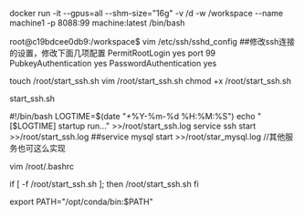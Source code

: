 docker run -it --gpus=all --shm-size="16g" -v /d -w /workspace --name machine1 -p 8088:99 machine:latest /bin/bash


root@c19bdcee0db9:/workspace$ vim /etc/ssh/sshd_config ##修改ssh连接的设置，修改下面几项配置
PermitRootLogin yes 
port 99 
PubkeyAuthentication yes 
PasswordAuthentication yes







touch /root/start_ssh.sh
vim /root/start_ssh.sh
chmod +x /root/start_ssh.sh


start_ssh.sh

#!/bin/bash
LOGTIME=$(date "+%Y-%m-%d %H:%M:%S")
echo "[$LOGTIME] startup run..." >>/root/start_ssh.log
service ssh start >>/root/start_ssh.log
##service mysql start >>/root/star_mysql.log   //其他服务也可这么实现




vim /root/.bashrc

if [ -f /root/start_ssh.sh ]; then
      /root/start_ssh.sh
fi


export PATH="/opt/conda/bin:$PATH"